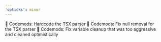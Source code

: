 ```yaml
---
'opticks': minor
---
```


:rocket: Codemods: Hardcode the TSX parser
:bug: Codemods: Fix null removal for the TSX parser
:bug: Codemods: Fix variable cleanup that was too aggressive and cleaned optimistically
